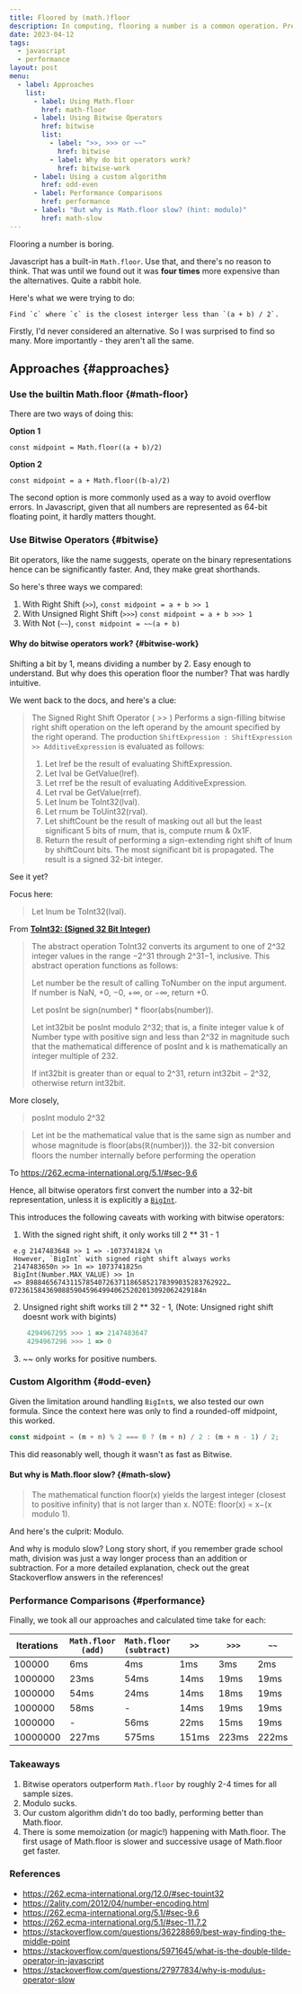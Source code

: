 ```yaml
---
title: Floored by (math.)floor
description: In computing, flooring a number is a common operation. Pretty mundane, but the perks of working with big data is that mundane things get exciting. Big Data breaks language limits.
date: 2023-04-12
tags:
  - javascript
  - performance
layout: post
menu:
  - label: Approaches
    list:
      - label: Using Math.floor
        href: math-floor
      - label: Using Bitwise Operators
        href: bitwise
        list:
          - label: ">>, >>> or ~~"
            href: bitwise
          - label: Why do bit operators work?
            href: bitwise-work
      - label: Using a custom algorithm
        href: odd-even
      - label: Performance Comparisons
        href: performance
      - label: "But why is Math.floor slow? (hint: modulo)"
        href: math-slow
---
```


Flooring a number is boring.

Javascript has a built-in `Math.floor`. Use that, and there's no reason to think.
That was until we found out it was **four times** more expensive than the alternatives. Quite a rabbit hole.

Here's what we were trying to do:

```
Find `c` where `c` is the closest interger less than `(a + b) / 2`.
```

Firstly, I'd never considered an alternative. So I was surprised to find so many.
More importantly - they aren't all the same.

## Approaches {#approaches}

### Use the builtin Math.floor {#math-floor}

There are two ways of doing this:

**Option 1**

`const midpoint = Math.floor((a + b)/2)`

**Option 2**

`const midpoint = a + Math.floor((b-a)/2)`

The second option is more commonly used as a way to avoid overflow errors. In Javascript, given that all numbers are represented as 64-bit floating point, it hardly matters thought.

### Use Bitwise Operators {#bitwise}

Bit operators, like the name suggests, operate on the binary representations hence can be significantly faster. And, they make great shorthands.

So here's three ways we compared:

1. With Right Shift (`>>`), `const midpoint = a + b >> 1`
2. With Unsigned Right Shift (`>>>`) `const midpoint = a + b >>> 1`
3. With Not (`~~`), `const midpoint = ~~(a + b)`

#### Why do bitwise operators work? {#bitwise-work}

Shifting a bit by 1, means dividing a number by 2. Easy enough to understand. But why does this operation floor the number?
That was hardly intuitive.

We went back to the docs, and here's a clue:

> The Signed Right Shift Operator ( >> )
> Performs a sign-filling bitwise right shift operation on the left operand by the amount specified by the right operand.
> The production `ShiftExpression : ShiftExpression >> AdditiveExpression` is evaluated as follows:
>
> 1. Let lref be the result of evaluating ShiftExpression.
> 2. Let lval be GetValue(lref).
> 3. Let rref be the result of evaluating AdditiveExpression.
> 4. Let rval be GetValue(rref).
> 5. Let lnum be ToInt32(lval).
> 6. Let rnum be ToUint32(rval).
> 7. Let shiftCount be the result of masking out all but the least significant 5 bits of rnum, that is, compute rnum & 0x1F.
> 8. Return the result of performing a sign-extending right shift of lnum by shiftCount bits. The most significant bit is propagated. The result is a signed 32-bit integer.

See it yet?

Focus here:

> Let lnum be ToInt32(lval).

From [**ToInt32: (Signed 32 Bit Integer)**](https://262.ecma-international.org/5.1/#sec-9.5)

> The abstract operation ToInt32 converts its argument to one of 2^32 integer values in the range −2^31 through 2^31−1, inclusive. This abstract operation functions as follows:
>
> Let number be the result of calling ToNumber on the input argument.
> If number is NaN, +0, −0, +∞, or −∞, return +0.
>
> Let posInt be sign(number) \* floor(abs(number)).
>
> Let int32bit be posInt modulo 2^32; that is, a finite integer value k
> of Number type with positive sign and less than 2^32 in magnitude such that the mathematical difference of posInt and k is mathematically an integer multiple of 232.
>
> If int32bit is greater than or equal to 2^31, return int32bit − 2^32, otherwise return int32bit.

More closely,

> posInt modulo 2^32

> Let int be the mathematical value that is the same sign as number and whose magnitude is floor(abs(ℝ(number))).
> the 32-bit conversion floors the number internally before performing the operation

To https://262.ecma-international.org/5.1/#sec-9.6

Hence, all bitwise operators first convert the number into a 32-bit representation, unless it is explicitly a [`BigInt`](https://developer.mozilla.org/en-US/docs/Web/JavaScript/Reference/Global_Objects/BigInt).

This introduces the following caveats with working with bitwise operators:

1. With the signed right shift, it only works till 2 \*\* 31 - 1

```
 e.g 2147483648 >> 1 => -1073741824 \n
 However, `BigInt` with signed right shift always works
 2147483650n >> 1n => 1073741825n
 BigInt(Number.MAX_VALUE) >> 1n
 => 89884656743115785407263711865852178399035283762922…072361584369088590459649940625202013092062429184n
```

2. Unsigned right shift works till 2 \*\* 32 - 1, (Note: Unsigned right shift doesnt work with bigints)
   ```js
    4294967295 >>> 1 => 2147483647
    4294967296 >>> 1 => 0
   ```
3. ~~ only works for positive numbers.

### Custom Algorithm {#odd-even}

Given the limitation around handling `BigInt`s, we also tested our own formula.
Since the context here was only to find a rounded-off midpoint, this worked.

```js
const midpoint = (m + n) % 2 === 0 ? (m + n) / 2 : (m + n - 1) / 2;
```

This did reasonably well, though it wasn't as fast as Bitwise.

#### But why is Math.floor slow? {#math-slow}

> The mathematical function floor(x) yields the largest integer (closest to positive infinity) that is not larger than x.
> NOTE: floor(x) = x−(x modulo 1).

And here's the culprit: Modulo.

And why is modulo slow? Long story short, if you remember grade school math, division was just a way longer process than an addition or subtraction. For a more detailed explanation, check out the great Stackoverflow answers in the references!

### Performance Comparisons {#performance}

Finally, we took all our approaches and calculated time take for each:

| Iterations | `Math.floor (add)` | `Math.floor (subtract)` | `>>`  | `>>>` | `~~`  | Custom | Modulo |
| ---------- | ------------------ | ----------------------- | ----- | ----- | ----- | ------ | ------ |
| 100000     | 6ms                | 4ms                     | 1ms   | 3ms   | 2ms   | 6ms    | 8ms    |
| 1000000    | 23ms               | 54ms                    | 14ms  | 19ms  | 19ms  | 33ms   | 56ms   |
| 1000000    | 54ms               | 24ms                    | 14ms  | 18ms  | 19ms  | 24ms   | 57ms   |
| 1000000    | 58ms               | -                       | 14ms  | 19ms  | 19ms  | 26ms   | 65ms   |
| 1000000    | -                  | 56ms                    | 22ms  | 15ms  | 19ms  | 26ms   | 62ms   |
| 10000000   | 227ms              | 575ms                   | 151ms | 223ms | 222ms | 269ms  | 569ms  |

### Takeaways

1. Bitwise operators outperform `Math.floor` by roughly 2-4 times for all sample sizes.
2. Modulo sucks.
3. Our custom algorithm didn't do too badly, performing better than Math.floor.
4. There is some memoization (or magic!) happening with Math.floor. The first usage of Math.floor is slower and successive usage of Math.floor get faster.

### References

- https://262.ecma-international.org/12.0/#sec-touint32
- https://2ality.com/2012/04/number-encoding.html
- https://262.ecma-international.org/5.1/#sec-9.6
- https://262.ecma-international.org/5.1/#sec-11.7.2
- https://stackoverflow.com/questions/36228869/best-way-finding-the-middle-point
- https://stackoverflow.com/questions/5971645/what-is-the-double-tilde-operator-in-javascript
- https://stackoverflow.com/questions/27977834/why-is-modulus-operator-slow
